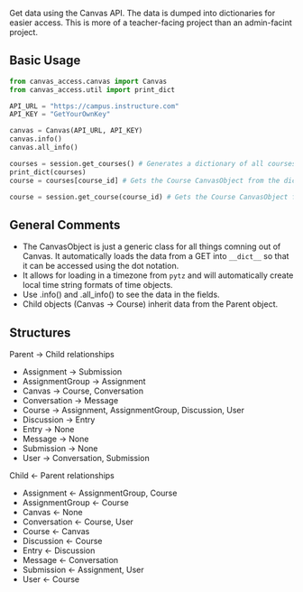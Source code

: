 Get data using the Canvas API. The data is dumped into dictionaries for easier access. This is more of a teacher-facing project than an admin-facint project.

## Basic Usage

```python
from canvas_access.canvas import Canvas
from canvas_access.util import print_dict

API_URL = "https://campus.instructure.com"
API_KEY = "GetYourOwnKey"

canvas = Canvas(API_URL, API_KEY)
canvas.info()
canvas.all_info()

courses = session.get_courses() # Generates a dictionary of all courses indexed by course numbers
print_dict(courses)
course = courses[course_id] # Gets the Course CanvasObject from the dictionary

course = session.get_course(course_id) # Gets the Course CanvasObject from the API
```

## General Comments

* The CanvasObject is just a generic class for all things comning out of Canvas. It automatically loads the data from a GET into `__dict__` so that it can be accessed using the dot notation.
* It allows for loading in a timezone from `pytz` and will automatically create local time string formats of time objects.
* Use .info() and .all_info() to see the data in the fields.
* Child objects (Canvas -> Course) inherit data from the Parent object.

## Structures

Parent -> Child relationships

* Assignment -> Submission
* AssignmentGroup -> Assignment
* Canvas -> Course, Conversation
* Conversation -> Message
* Course -> Assignment, AssignmentGroup, Discussion, User
* Discussion -> Entry
* Entry -> None
* Message -> None
* Submission -> None
* User -> Conversation, Submission

Child <- Parent relationships
* Assignment <- AssignmentGroup, Course
* AssignmentGroup <- Course
* Canvas <- None
* Conversation <- Course, User
* Course <- Canvas
* Discussion <- Course
* Entry <- Discussion
* Message <- Conversation
* Submission <- Assignment, User
* User <- Course
